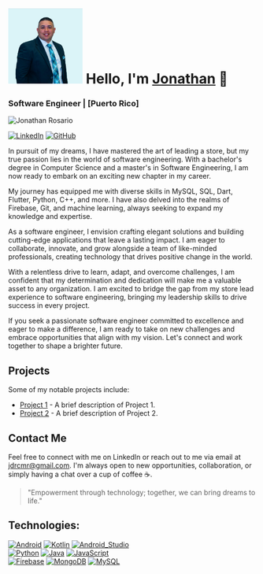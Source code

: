 
 # <img src="361915915_10230151076509671_4317979536851538415_n.jpg" alt="Jonathan" style="width: 30%; height: 30%;"> Hello, I'm [Jonathan](link_to_your_github_profile) 👋
### Software Engineer | [Puerto Rico]

![Jonathan Rosario](link_to_your_cover_image)

[![LinkedIn](https://img.shields.io/badge/LinkedIn-JonathanRosario-0077B5?style=flat-square&logo=linkedin&logoColor=white)](www.linkedin.com/in/jonathan-rosario-colón-483826238)
[![GitHub](https://img.shields.io/badge/GitHub-JDRCMR0830-black?style=flat-square&logo=github&logoColor=white)](https://github.com/jdrcmr0830)
<!-- Add more social media badges if you want -->

In pursuit of my dreams, I have mastered the art of leading a store, but my true passion lies in the world of software engineering. With a bachelor's degree in Computer Science and a master's in Software Engineering, I am now ready to embark on an exciting new chapter in my career.

My journey has equipped me with diverse skills in MySQL, SQL, Dart, Flutter, Python, C++, and more. I have also delved into the realms of Firebase, Git, and machine learning, always seeking to expand my knowledge and expertise.

As a software engineer, I envision crafting elegant solutions and building cutting-edge applications that leave a lasting impact. I am eager to collaborate, innovate, and grow alongside a team of like-minded professionals, creating technology that drives positive change in the world.

With a relentless drive to learn, adapt, and overcome challenges, I am confident that my determination and dedication will make me a valuable asset to any organization. I am excited to bridge the gap from my store lead experience to software engineering, bringing my leadership skills to drive success in every project.

If you seek a passionate software engineer committed to excellence and eager to make a difference, I am ready to take on new challenges and embrace opportunities that align with my vision. Let's connect and work together to shape a brighter future.

## Projects
Some of my notable projects include:
- [Project 1](link_to_project1_repo) - A brief description of Project 1.
- [Project 2](link_to_project2_repo) - A brief description of Project 2.
<!-- Add more projects if you want -->

## Contact Me
Feel free to connect with me on LinkedIn or reach out to me via email at [jdrcmr@gmail.com](mailto:jdrcmr@gmail.com). I'm always open to new opportunities, collaboration, or simply having a chat over a cup of coffee ☕.

> "Empowerment through technology; together, we can bring dreams to life."

<!-- Feel free to customize the above sections to best represent yourself and your work. Add or remove sections as needed. -->

## Technologies:
[![Android](https://img.shields.io/badge/Android-3DDC84?style=for-the-badge&logo=android&logoColor=white&labelColor=101010)]()
[![Kotlin](https://img.shields.io/badge/Kotlin-0095D5?style=for-the-badge&logo=kotlin&logoColor=white&labelColor=101010)]()
[![Android_Studio](https://img.shields.io/badge/Android_Studio-3DDC84?style=for-the-badge&logo=android-studio&logoColor=white&labelColor=101010)]()
</br>
[![Python](https://img.shields.io/badge/Python-yellow?style=for-the-badge&logo=python&logoColor=white&labelColor=101010)]()
[![Java](https://img.shields.io/badge/Java-007396?style=for-the-badge&logo=java&logoColor=white&labelColor=101010)]()
[![JavaScript](https://img.shields.io/badge/JavaScript-F7DF1E?style=for-the-badge&logo=javascript&logoColor=white&labelColor=101010)]()
</br>
[![Firebase](https://img.shields.io/badge/Firebase-FFCA28?style=for-the-badge&logo=firebase&logoColor=white&labelColor=101010)]()
[![MongoDB](https://img.shields.io/badge/MongoDB-47A248?style=for-the-badge&logo=mongodb&logoColor=white&labelColor=101010)]()
[![MySQL](https://img.shields.io/badge/MySQL-4479A1?style=for-the-badge&logo=mysql&logoColor=white&labelColor=101010)]()
</br>


